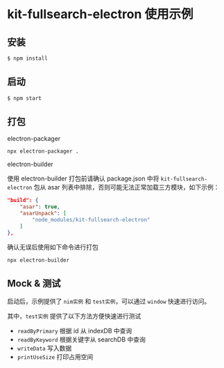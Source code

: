 # kit-fullsearch-electron 使用示例

## 安装

```bash
$ npm install
```

## 启动

```bash
$ npm start
```

## 打包

electron-packager

```
npx electron-packager .
```

electron-builder

使用 electron-builder 打包前请确认 package.json 中将 `kit-fullsearch-electron` 包从 asar 列表中排除，否则可能无法正常加载三方模块，如下示例：

```json
"build": {
    "asar": true,
    "asarUnpack": [
        "node_modules/kit-fullsearch-electron"
    ]
},
```

确认无误后使用如下命令进行打包

```bash
npx electron-builder
```

## Mock & 测试

启动后，示例提供了 `nim实例` 和 `test实例`，可以通过 `window` 快速进行访问。

其中，`test实例` 提供了以下方法方便快速进行测试

- `readByPrimary` 根据 id 从 indexDB 中查询
- `readByKeyword` 根据关键字从 searchDB 中查询
- `writeData` 写入数据
- `printUseSize` 打印占用空间
